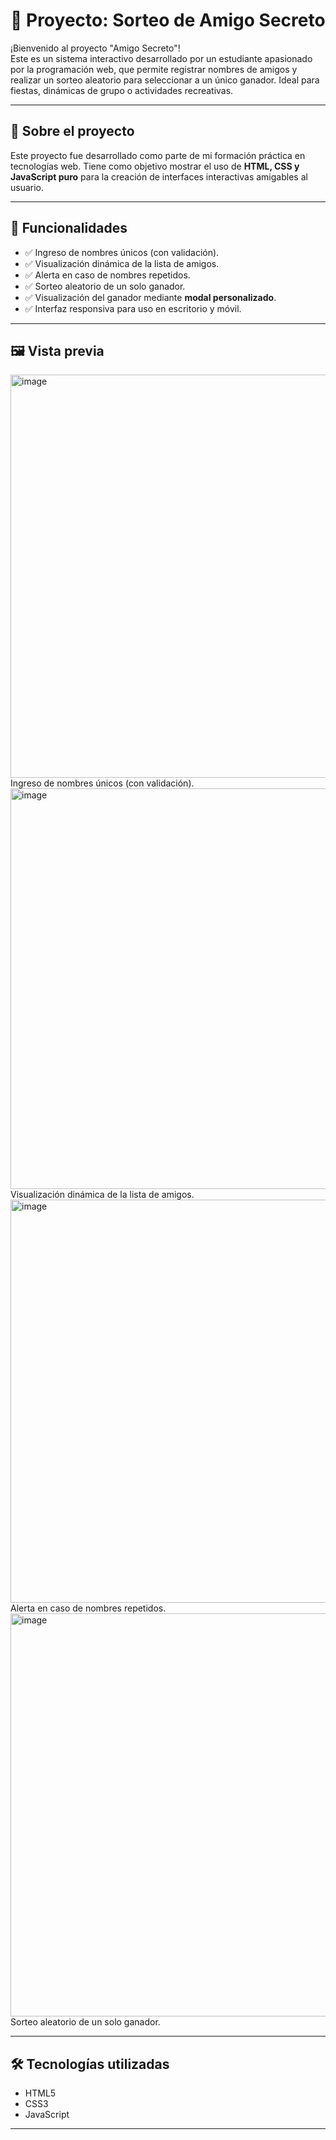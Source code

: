 # 🎁 Proyecto: Sorteo de Amigo Secreto

¡Bienvenido al proyecto "Amigo Secreto"!  
Este es un sistema interactivo desarrollado por un estudiante apasionado por la programación web, que permite registrar nombres de amigos y realizar un sorteo aleatorio para seleccionar a un único ganador. Ideal para fiestas, dinámicas de grupo o actividades recreativas.

---

## 🧠 Sobre el proyecto

Este proyecto fue desarrollado como parte de mi formación práctica en tecnologías web. Tiene como objetivo mostrar el uso de **HTML, CSS y JavaScript puro** para la creación de interfaces interactivas amigables al usuario.

---

## 🧩 Funcionalidades

- ✅ Ingreso de nombres únicos (con validación).
- ✅ Visualización dinámica de la lista de amigos.
- ✅ Alerta en caso de nombres repetidos.
- ✅ Sorteo aleatorio de un solo ganador.
- ✅ Visualización del ganador mediante **modal personalizado**.
- ✅ Interfaz responsiva para uso en escritorio y móvil.

---

## 🖼️ Vista previa

<img width="1366" height="645" alt="image" src="https://github.com/user-attachments/assets/8f061d47-1620-43da-b8b5-49794694d067" />
Ingreso de nombres únicos (con validación).
<img width="1352" height="641" alt="image" src="https://github.com/user-attachments/assets/c82ffd61-fee2-4ec6-9f17-a6f57848a2e3" />
Visualización dinámica de la lista de amigos.
<img width="1366" height="645" alt="image" src="https://github.com/user-attachments/assets/7738e71f-f0be-411a-a53c-04b35b3fbef1" />
Alerta en caso de nombres repetidos.
<img width="1352" height="645" alt="image" src="https://github.com/user-attachments/assets/15156d6d-061e-4bc2-8fe4-eb29b40f33b0" />
Sorteo aleatorio de un solo ganador.

---

## 🛠️ Tecnologías utilizadas

- HTML5
- CSS3
- JavaScript

---
